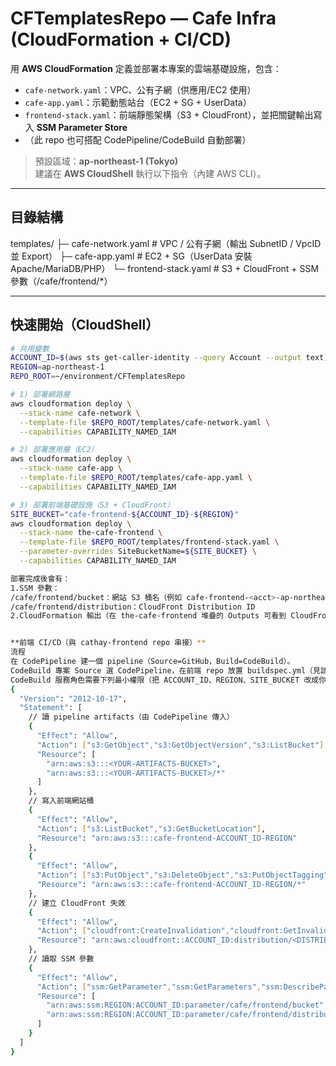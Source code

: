 # CFTemplatesRepo — Cafe Infra (CloudFormation + CI/CD)

用 **AWS CloudFormation** 定義並部署本專案的雲端基礎設施，包含：
- `cafe-network.yaml`：VPC、公有子網（供應用/EC2 使用）
- `cafe-app.yaml`：示範動態站台（EC2 + SG + UserData）
- `frontend-stack.yaml`：前端靜態架構（S3 + CloudFront），並把關鍵輸出寫入 **SSM Parameter Store**
- （此 repo 也可搭配 CodePipeline/CodeBuild 自動部署）

> 預設區域：**ap-northeast-1 (Tokyo)**  
> 建議在 **AWS CloudShell** 執行以下指令（內建 AWS CLI）。

---

## 目錄結構
templates/
├─ cafe-network.yaml # VPC / 公有子網（輸出 SubnetID / VpcID 並 Export）
├─ cafe-app.yaml # EC2 + SG（UserData 安裝 Apache/MariaDB/PHP）
└─ frontend-stack.yaml # S3 + CloudFront + SSM 參數（/cafe/frontend/*）

---

## 快速開始（CloudShell）

```bash
# 共用變數
ACCOUNT_ID=$(aws sts get-caller-identity --query Account --output text)
REGION=ap-northeast-1
REPO_ROOT=~/environment/CFTemplatesRepo

# 1) 部署網路層
aws cloudformation deploy \
  --stack-name cafe-network \
  --template-file $REPO_ROOT/templates/cafe-network.yaml \
  --capabilities CAPABILITY_NAMED_IAM

# 2) 部署應用層（EC2）
aws cloudformation deploy \
  --stack-name cafe-app \
  --template-file $REPO_ROOT/templates/cafe-app.yaml \
  --capabilities CAPABILITY_NAMED_IAM

# 3) 部署前端基礎設施（S3 + CloudFront）
SITE_BUCKET="cafe-frontend-${ACCOUNT_ID}-${REGION}"
aws cloudformation deploy \
  --stack-name the-cafe-frontend \
  --template-file $REPO_ROOT/templates/frontend-stack.yaml \
  --parameter-overrides SiteBucketName=${SITE_BUCKET} \
  --capabilities CAPABILITY_NAMED_IAM

部署完成後會有：
1.SSM 參數：
/cafe/frontend/bucket：網站 S3 桶名（例如 cafe-frontend-<acct>-ap-northeast-1）
/cafe/frontend/distribution：CloudFront Distribution ID
2.CloudFormation 輸出（在 the-cafe-frontend 堆疊的 Outputs 可看到 CloudFront 網域）


**前端 CI/CD（與 cathay-frontend repo 串接）**
流程
在 CodePipeline 建一個 pipeline（Source=GitHub，Build=CodeBuild）。
CodeBuild 專案 Source 選 CodePipeline，在前端 repo 放置 buildspec.yml（見該 repo）。
CodeBuild 服務角色需要下列最小權限（把 ACCOUNT_ID、REGION、SITE_BUCKET 改成你的）：
{
  "Version": "2012-10-17",
  "Statement": [
    // 讀 pipeline artifacts（由 CodePipeline 傳入）
    {
      "Effect": "Allow",
      "Action": ["s3:GetObject","s3:GetObjectVersion","s3:ListBucket"],
      "Resource": [
        "arn:aws:s3:::<YOUR-ARTIFACTS-BUCKET>",
        "arn:aws:s3:::<YOUR-ARTIFACTS-BUCKET>/*"
      ]
    },
    // 寫入前端網站桶
    {
      "Effect": "Allow",
      "Action": ["s3:ListBucket","s3:GetBucketLocation"],
      "Resource": "arn:aws:s3:::cafe-frontend-ACCOUNT_ID-REGION"
    },
    {
      "Effect": "Allow",
      "Action": ["s3:PutObject","s3:DeleteObject","s3:PutObjectTagging","s3:DeleteObjectTagging"],
      "Resource": "arn:aws:s3:::cafe-frontend-ACCOUNT_ID-REGION/*"
    },
    // 建立 CloudFront 失效
    {
      "Effect": "Allow",
      "Action": ["cloudfront:CreateInvalidation","cloudfront:GetInvalidation","cloudfront:ListInvalidations"],
      "Resource": "arn:aws:cloudfront::ACCOUNT_ID:distribution/<DISTRIBUTION_ID>"
    },
    // 讀取 SSM 參數
    {
      "Effect": "Allow",
      "Action": ["ssm:GetParameter","ssm:GetParameters","ssm:DescribeParameters"],
      "Resource": [
        "arn:aws:ssm:REGION:ACCOUNT_ID:parameter/cafe/frontend/bucket",
        "arn:aws:ssm:REGION:ACCOUNT_ID:parameter/cafe/frontend/distribution"
      ]
    }
  ]
}
